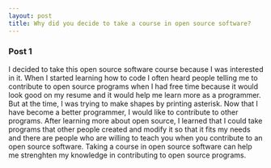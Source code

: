 ```yaml
---
layout: post
title: Why did you decide to take a course in open source software?
---
```

### Post 1

I decided to take this open source software course because I was interested in it. When I started learning how to code I often heard
people telling me to contribute to open source programs when I had free time because it would look good on my resume and it would help me
learn more as a programmer. But at the time, I was trying to make shapes by printing asterisk. Now that I have become a better programmer, 
I would like to contribute to other programs. After learning more about open source, I learned that I could take programs that other
people created and modify it so that it fits my needs and there are people who are willing to teach you when you contribute to an
open source software. Taking a course in open source software can help me strenghten my knowledge in contributing to open source programs.
